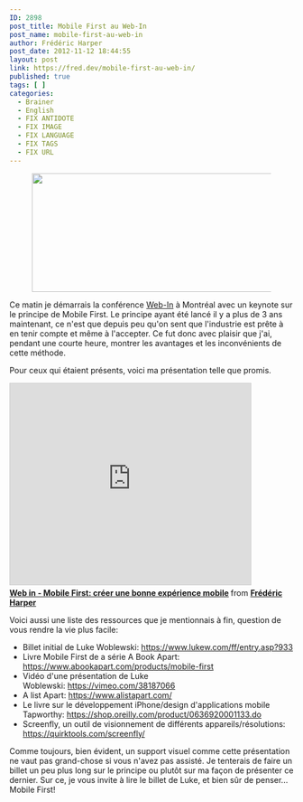 ```yaml
---
ID: 2898
post_title: Mobile First au Web-In
post_name: mobile-first-au-web-in
author: Frédéric Harper
post_date: 2012-11-12 18:44:55
layout: post
link: https://fred.dev/mobile-first-au-web-in/
published: true
tags: [ ]
categories:
  - Brainer
  - English
  - FIX ANTIDOTE
  - FIX IMAGE
  - FIX LANGUAGE
  - FIX TAGS
  - FIX URL
---
```

<figure><img title="slider_webin_1__0" src="http://fred.dev/wp-content/uploads/2012/11/slider_webin_1__0.jpg" alt="" width="700" height="210"/></figure><p>Ce matin je démarrais la conférence <a href="https://mtldgtl.com/fr/web-in/" target="_blank" rel="noopener noreferrer">Web-In</a> à Montréal avec un keynote sur le principe de Mobile First. Le principe ayant été lancé il y a plus de 3 ans maintenant, ce n'est que depuis peu qu'on sent que l'industrie est prête à en tenir compte et même à l'accepter. Ce fut donc avec plaisir que j'ai, pendant une courte heure, montrer les avantages et les inconvénients de cette méthode.</p><p>Pour ceux qui étaient présents, voici ma présentation telle que promis.</p><p style="text-align:center"><div class="embed rich SlideShare"><iframe src="https://www.slideshare.net/slideshow/embed_code/key/23YACyiHbjs4Yx" width="427" height="356" frameborder="0" marginwidth="0" marginheight="0" scrolling="no" style="border:1px solid #CCC;border-width:1px;margin-bottom:5px;max-width:100%" allowfullscreen> </iframe><div style="margin-bottom:5px"> <strong> <a href="https://www.slideshare.net/fredericharper/web-in-mobile-first-crer-une-bonne-exprience-mobile" title="Web in - Mobile First: créer une bonne expérience mobile" target="_blank" rel="noopener noreferrer">Web in - Mobile First: créer une bonne expérience mobile</a> </strong> from <strong><a href="https://www.slideshare.net/fredericharper" target="_blank" rel="noopener noreferrer">Frédéric Harper</a></strong></div></div></p><p style="text-align:left">Voici aussi une liste des ressources que je mentionnais à fin, question de vous rendre la vie plus facile:</p><ul><li><div style="text-align:left">Billet initial de Luke Woblewski: <a href="https://www.lukew.com/ff/entry.asp?933" target="_blank" rel="noopener noreferrer">https://www.lukew.com/ff/entry.asp?933</a></div></li><li><div style="text-align:left">Livre Mobile First de a série A Book Apart: <a href="https://www.abookapart.com/products/mobile-first" target="_blank" rel="noopener noreferrer">https://www.abookapart.com/products/mobile-first</a></div></li><li><div style="text-align:left">Vidéo d'une présentation de Luke Woblewski: <a href="https://vimeo.com/38187066" target="_blank" rel="noopener noreferrer">https://vimeo.com/38187066</a></div></li><li><div style="text-align:left">A list Apart: <a href="https://www.alistapart.com/" target="_blank" rel="noopener noreferrer">https://www.alistapart.com/</a></div></li><li><div style="text-align:left">Le livre sur le développement iPhone/design d'applications mobile Tapworthy: <a href="https://shop.oreilly.com/product/0636920001133.do" target="_blank" rel="noopener noreferrer">https://shop.oreilly.com/product/0636920001133.do</a></div></li><li><div style="text-align:left">Screenfly, un outil de visionnement de différents appareils/résolutions: <a href="https://quirktools.com/screenfly/" target="_blank" rel="noopener noreferrer">https://quirktools.com/screenfly/</a></div></li></ul><p style="text-align:left">Comme toujours, bien évident, un support visuel comme cette présentation ne vaut pas grand-chose si vous n'avez pas assisté. Je tenterais de faire un billet un peu plus long sur le principe ou plutôt sur ma façon de présenter ce dernier. Sur ce, je vous invite à lire le billet de Luke, et bien sûr de penser... Mobile First!</p>